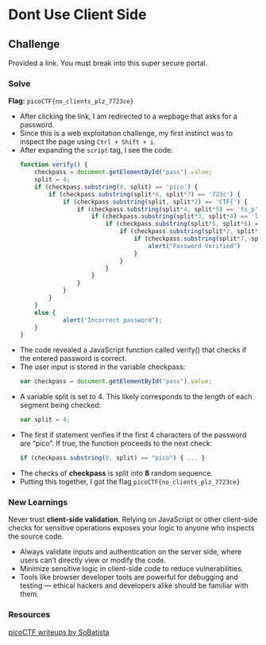 # Dont Use Client Side

## Challenge
Provided a link. You must break into this super secure portal.

### Solve
**Flag:** `picoCTF{no_clients_plz_7723ce}`
- After clicking the link, I am redirected to a wepbage that asks for a password.
- Since this is a web exploitation challenge, my first instinct was to inspect the page using `Ctrl + Shift + i`.
- After expanding the `script` tag, I see the code:
    ```js
    function verify() { 
        checkpass = document.getElementById("pass").value;
        split = 4;
        if (checkpass.substring(0, split) == 'pico') {
            if (checkpass.substring(split*6, split*7) == '723c') {
                if (checkpass.substring(split, split*2) == 'CTF{') {
                    if (checkpass.substring(split*4, split*5) == 'ts_p') {
                        if (checkpass.substring(split*3, split*4) == 'lien') {
                            if (checkpass.substring(split*5, split*6) == 'lz_7') {
                                if (checkpass.substring(split*2, split*3) == 'no_c') {
                                    if (checkpass.substring(split*7, split*8) == 'e}') {
                                        alert("Password Verified") 
                                    } 
                                } 
                            } 
                        } 
                    } 
                } 
            } 
        } 
        else { 
                alert("Incorrect password"); 
        } 
    }
    ```
- The code revealed a JavaScript function called verify() that checks if the entered password is correct.
- The user input is stored in the variable checkpass:
    ```js
    var checkpass = document.getElementById("pass").value;
    ```
- A variable split is set to 4. This likely corresponds to the length of each segment being checked:
    ```js
    var split = 4;
    ```
- The first if statement verifies if the first 4 characters of the password are “pico”. If true, the function proceeds to the next check:
    ```js
    if (checkpass.substring(0, split) == "pico") { ... }
    ```
- The checks of **checkpass** is split into **8** random sequence.
- Putting this together, I got the flag `picoCTF{no_clients_plz_7723ce}`


### New Learnings
Never trust **client-side validation**. Relying on JavaScript or other client-side checks for sensitive operations exposes your logic to anyone who inspects the source code.

- Always validate inputs and authentication on the server side, where users can’t directly view or modify the code.
- Minimize sensitive logic in client-side code to reduce vulnerabilities.
- Tools like browser developer tools are powerful for debugging and testing — ethical hackers and developers alike should be familiar with them.

### Resources
[picoCTF writeups by SoBatista](https://medium.com/@sobatistacyber/picoctf-writeups-dont-use-client-side-1cda7ae1cc87)
